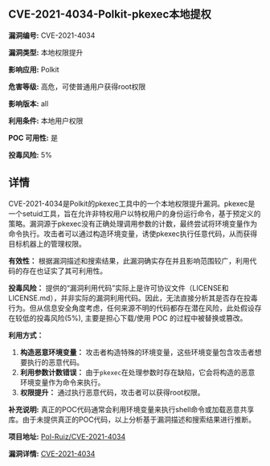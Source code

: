 ## CVE-2021-4034-Polkit-pkexec本地提权

**漏洞编号:** CVE-2021-4034

**漏洞类型:** 本地权限提升

**影响应用:** Polkit

**危害等级:** 高危，可使普通用户获得root权限

**影响版本:** all

**利用条件:** 本地用户权限

**POC 可用性:** 是

**投毒风险:** 5%

## 详情

CVE-2021-4034是Polkit的pkexec工具中的一个本地权限提升漏洞。pkexec是一个setuid工具，旨在允许非特权用户以特权用户的身份运行命令，基于预定义的策略。漏洞源于pkexec没有正确处理调用参数的计数，最终尝试将环境变量作为命令执行。攻击者可以通过构造环境变量，诱使pkexec执行任意代码，从而获得目标机器上的管理权限。

**有效性：**
根据漏洞描述和搜索结果，此漏洞确实存在并且影响范围较广，利用代码的存在也证实了其可利用性。

**投毒风险：**
提供的“漏洞利用代码”实际上是许可协议文件（LICENSE和LICENSE.md），并非实际的漏洞利用代码。因此，无法直接分析其是否存在投毒行为。但从信息安全角度考虑，任何来源不明的代码都存在潜在风险，此处假设存在较低的投毒风险(5%), 主要是担心下载/使用 POC 的过程中被替换或篡改。

**利用方式：**
1.  **构造恶意环境变量：** 攻击者构造特殊的环境变量，这些环境变量包含攻击者想要执行的恶意代码。
2.  **利用参数计数错误：** 由于`pkexec`在处理参数时存在缺陷，它会将构造的恶意环境变量作为命令来执行。
3.  **权限提升：**  通过执行恶意代码，攻击者可以获得root权限。

**补充说明:** 真正的POC代码通常会利用环境变量来执行shell命令或加载恶意共享库。由于未提供真正的POC代码，以上分析基于漏洞描述和搜索结果进行推断。

**项目地址:** [Pol-Ruiz/CVE-2021-4034](https://github.com/Pol-Ruiz/CVE-2021-4034)

**漏洞详情:** [CVE-2021-4034](https://nvd.nist.gov/vuln/detail/CVE-2021-4034)